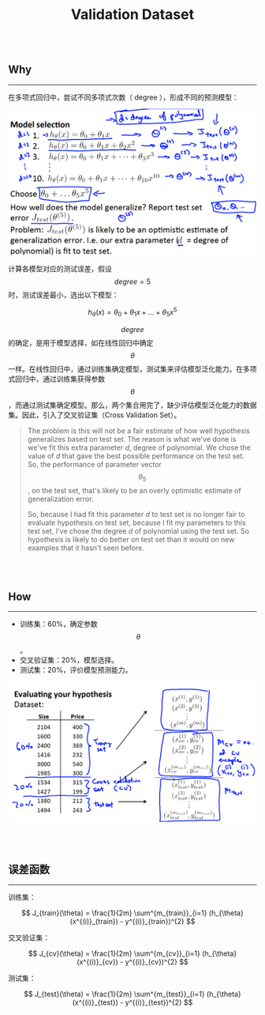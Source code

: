 # <center>Validation Dataset</center>

<br></br>



## Why
----
在多项式回归中，尝试不同多项式次数（ degree ），形成不同的预测模型：

<p align="center">
  <img src="./Images/model_selection.png" width = "600"/>
</p>

计算各模型对应的测试误差，假设$$degree=5$$时，测试误差最小，选出以下模型：

$$
h_{\theta}(x) = \theta_{0} + \theta_{1}x + ... + \theta_{5}x^{5}
$$

$$degree$$的确定，是用于模型选择，如在线性回归中确定$$\theta$$一样。在线性回归中，通过训练集确定模型，测试集来评估模型泛化能力。在多项式回归中，通过训练集获得参数$$\theta$$，而通过测试集确定模型。那么，两个集合用完了，缺少评估模型泛化能力的数据集。因此，引入了交叉验证集（Cross Validation Set）。

> The problem is this will not be a fair estimate of how well hypothesis generalizes based on test set. The reason is what we've done is we've fit this extra parameter _d_, degree of polynomial. We chose the value of _d_ that gave the best possible performance on the test set. So, the performance of parameter vector $$\theta_{5}$$, on the test set, that's likely to be an overly optimistic estimate of generalization error.
> 
> So, because I had fit this parameter _d_ to test set is no longer fair to evaluate hypothesis on test set, because I fit my parameters to this test set, I've chose the degree _d_ of polynomial using the test set. So hypothesis is likely to do better on test set than it would on new examples that it hasn't seen before.

<br></br>



## How
----
* 训练集：60%，确定参数$$\theta$$。
* 交叉验证集：20%，模型选择。
* 测试集：20%，评价模型预测能力。

<p align="center">
  <img src="./Images/validation1.png" width = "600"/>
</p>

<br></br>



## 误差函数
----
训练集：

$$
J_{train}(\theta) = \frac{1}{2m} \sum^{m_{train}}_{i=1} (h_{\theta}(x^{(i)}_{train}) - y^{(i)}_{train})^{2}
$$

交叉验证集：

$$
J_{cv}(\theta) = \frac{1}{2m} \sum^{m_{cv}}_{i=1} (h_{\theta}(x^{(i)}_{cv}) - y^{(i)}_{cv})^{2}
$$

测试集：

$$
J_{test}(\theta) = \frac{1}{2m} \sum^{m_{test}}_{i=1} (h_{\theta}(x^{(i)}_{test}) - y^{(i)}_{test})^{2}
$$